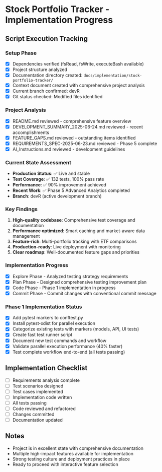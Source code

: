 # Stock Portfolio Tracker - Implementation Progress

## Script Execution Tracking

### Setup Phase
- [x] Dependencies verified (fsRead, fsWrite, executeBash available)
- [x] Project structure analyzed
- [x] Documentation directory created: `docs/implementation/stock-portfolio-tracker/`
- [x] Context document created with comprehensive project analysis
- [x] Current branch confirmed: devR
- [x] Git status checked: Modified files identified

### Project Analysis
- [x] README.md reviewed - comprehensive feature overview
- [x] DEVELOPMENT_SUMMARY_2025-06-24.md reviewed - recent accomplishments
- [x] FEATURE_GAPS.md reviewed - outstanding items identified
- [x] REQUIREMENTS_SPEC-2025-06-23.md reviewed - Phase 5 complete
- [x] AI_Instructions.md reviewed - development guidelines

### Current State Assessment
- **Production Status**: ✅ Live and stable
- **Test Coverage**: ✅ 132 tests, 100% pass rate
- **Performance**: ✅ 90% improvement achieved
- **Recent Work**: ✅ Phase 5 Advanced Analytics completed
- **Branch**: devR (active development branch)

### Key Findings
1. **High-quality codebase**: Comprehensive test coverage and documentation
2. **Performance optimized**: Smart caching and market-aware data management
3. **Feature-rich**: Multi-portfolio tracking with ETF comparisons
4. **Production-ready**: Live deployment with monitoring
5. **Clear roadmap**: Well-documented feature gaps and priorities

### Implementation Progress
- [x] Explore Phase - Analyzed testing strategy requirements
- [x] Plan Phase - Designed comprehensive testing improvement plan
- [x] Code Phase - Phase 1 implementation in progress
- [x] Commit Phase - Commit changes with conventional commit message

### Phase 1 Implementation Status
- [x] Add pytest markers to conftest.py
- [x] Install pytest-xdist for parallel execution
- [x] Categorize existing tests with markers (models, API, UI tests)
- [x] Create fast test runner script
- [x] Document new test commands and workflow
- [x] Validate parallel execution performance (40% faster)
- [x] Test complete workflow end-to-end (all tests passing)

## Implementation Checklist
- [ ] Requirements analysis complete
- [ ] Test scenarios designed
- [ ] Test cases implemented
- [ ] Implementation code written
- [ ] All tests passing
- [ ] Code reviewed and refactored
- [ ] Changes committed
- [ ] Documentation updated

## Notes
- Project is in excellent state with comprehensive documentation
- Multiple high-impact features available for implementation
- Strong testing culture and deployment practices in place
- Ready to proceed with interactive feature selection